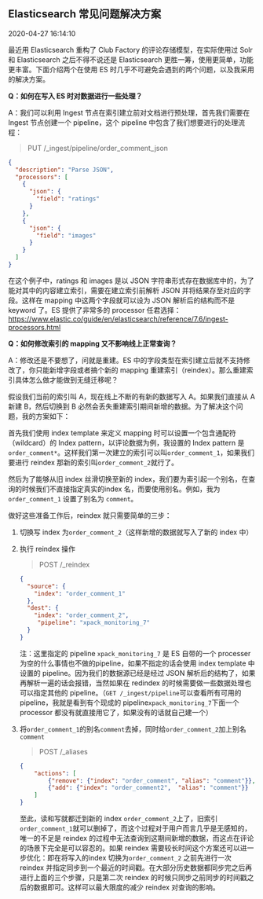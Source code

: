 ## Elasticsearch 常见问题解决方案

2020-04-27 16:14:10

最近用 Elasticsearch 重构了 Club Factory 的评论存储模型，在实际使用过 Solr 和 Elasticsearch 之后不得不说还是 Elasticsearch 更胜一筹，使用更简单，功能更丰富。下面介绍两个在使用 ES 时几乎不可避免会遇到的两个问题，以及我采用的解决方案。

**Q：如何在写入 ES 时对数据进行一些处理？**

A：我们可以利用 Ingest 节点在索引建立前对文档进行预处理，首先我们需要在 Ingest 节点创建一个 pipeline，这个 pipeline 中包含了我们想要进行的处理流程：

> PUT  /_ingest/pipeline/order_comment_json

```json
{
  "description": "Parse JSON",
  "processors": [
    {
      "json": {
        "field": "ratings"
      }
    },
    {
      "json": {
        "field": "images"
      }
    }
  ]
}
```

在这个例子中，ratings 和 images 是以 JSON 字符串形式存在数据库中的，为了能对其中的内容建立索引，需要在建立索引前解析 JSON 并将结果存至对应的字段。这样在 mapping 中这两个字段就可以设为 JSON 解析后的结构而不是 keyword 了。ES 提供了非常多的 processor 任君选择：https://www.elastic.co/guide/en/elasticsearch/reference/7.6/ingest-processors.html

**Q：如何修改索引的 mapping 又不影响线上正常查询？**

A：修改还是不要想了，问就是重建。ES 中的字段类型在索引建立后就不支持修改了，你只能新增字段或者搞个新的 mapping 重建索引（reindex）。那么重建索引具体怎么做才能做到无缝迁移呢？

假设我们当前的索引叫 A，现在线上不断的有新的数据写入 A。如果我们直接从 A 新建 B，然后切换到 B 必然会丢失重建索引期间新增的数据。为了解决这个问题，我的方案如下：

首先我们使用 index template 来定义 mapping 时可以设置一个包含通配符（wildcard）的 Index pattern，以评论数据为例，我设置的 Index pattern 是`order_comment*`。这样我们第一次建立的索引可以叫`order_comment_1`，如果我们要进行 reindex 那新的索引叫`order_comment_2`就行了。

然后为了能够从旧 index 丝滑切换至新的 index，我们要为索引起一个别名，在查询的时候我们不直接指定真实的index 名，而要使用别名。例如，我为 `order_comment_1` 设置了别名为 `comment`。

做好这些准备工作后，reindex 就只需要简单的三步：

1. 切换写 index 为`order_comment_2`（这样新增的数据就写入了新的 index 中）

2. 执行 reindex 操作

   > POST  /_reindex

   ```json
   {
     "source": {
       "index": "order_comment_1"
     },
     "dest": {
       "index": "order_comment_2",
   		"pipeline": "xpack_monitoring_7"
     }
   }
   ```

   注：这里指定的 pipeline `xpack_monitoring_7` 是 ES 自带的一个 processer 为空的什么事情也不做的pipeline，如果不指定的话会使用 index template 中设置的 pipeline。因为我们的数据源已经是经过 JSON 解析后的结构了，如果再解析一遍的话会报错，当然如果在 redindex 的时候需要做一些数据处理也可以指定其他的 pipeline。（`GET /_ingest/pipeline`可以查看所有可用的 pipeline，我就是看到有个现成的 pipeline`xpack_monitoring_7`下面一个 processor 都没有就直接用它了，如果没有的话就自己建一个）

3. 将`order_comment_1`的别名`comment`去掉，同时给`order_comment_2`加上别名`comment`

   > POST  /_aliases

   ```json
   {
       "actions": [
           {"remove": {"index": "order_comment", "alias": "comment"}},
           {"add": {"index": "order_comment2",  "alias": "comment"}}
       ]
   }
   ```
   
   至此，读和写就都迁到新的 index `order_comment_2`上了，旧索引`order_comment_1`就可以删掉了，而这个过程对于用户而言几乎是无感知的，唯一的不足是 reindex 的过程中无法查询到这期间新增的数据，而这点在评论的场景下完全是可以容忍的。如果 reindex 需要较长时间这个方案还可以进一步优化：即在将写入的index 切换为`order_comment_2` 之前先进行一次 reindex 并指定同步到一个最近的时间戳。在大部分历史数据都同步完之后再进行上面的三个步骤，只是第二次 reindex 的时候只同步之前同步的时间戳之后的数据即可。这样可以最大限度的减少 reindex 对查询的影响。